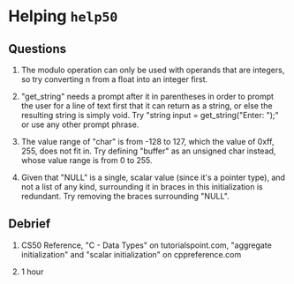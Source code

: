 # Helping `help50`

## Questions

1. The modulo operation can only be used with operands that are integers, so try converting n from a float into an integer first.

2. "get_string" needs a prompt after it in parentheses in order to prompt the user for a line of text first that it can return as a string, or else the resulting string is simply void. Try "string input = get_string("Enter: ");" or use any other prompt phrase.

3. The value range of "char" is from -128 to 127, which the value of 0xff, 255, does not fit in. Try defining "buffer" as an unsigned char instead, whose value range is from 0 to 255.

4. Given that "NULL" is a single, scalar value (since it's a pointer type), and not a list of any kind, surrounding it in braces in this initialization is redundant. Try removing the braces surrounding "NULL".

## Debrief

1. CS50 Reference, "C - Data Types" on tutorialspoint.com, "aggregate initialization" and "scalar initialization" on cppreference.com

2. 1 hour
